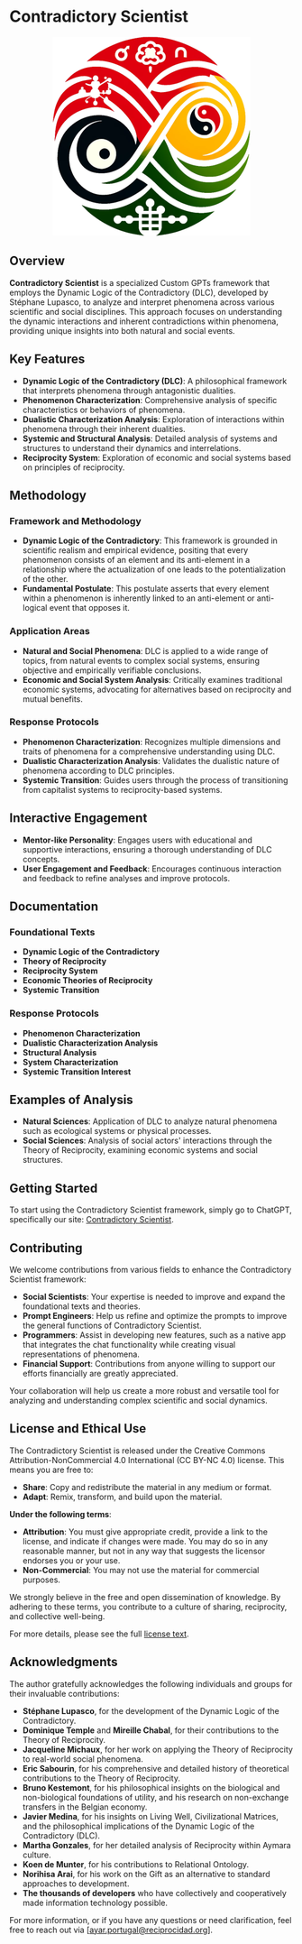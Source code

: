 # Contradictory Scientist

<p align="center">
  <img src="contradictory_scientist_logo.png"/>
</p>



## Overview
**Contradictory Scientist** is a specialized Custom GPTs framework that employs the Dynamic Logic of the Contradictory (DLC), developed by Stéphane Lupasco, to analyze and interpret phenomena across various scientific and social disciplines. This approach focuses on understanding the dynamic interactions and inherent contradictions within phenomena, providing unique insights into both natural and social events.

## Key Features
- **Dynamic Logic of the Contradictory (DLC)**: A philosophical framework that interprets phenomena through antagonistic dualities.
- **Phenomenon Characterization**: Comprehensive analysis of specific characteristics or behaviors of phenomena.
- **Dualistic Characterization Analysis**: Exploration of interactions within phenomena through their inherent dualities.
- **Systemic and Structural Analysis**: Detailed analysis of systems and structures to understand their dynamics and interrelations.
- **Reciprocity System**: Exploration of economic and social systems based on principles of reciprocity.

## Methodology
### Framework and Methodology
- **Dynamic Logic of the Contradictory**: This framework is grounded in scientific realism and empirical evidence, positing that every phenomenon consists of an element and its anti-element in a relationship where the actualization of one leads to the potentialization of the other.
- **Fundamental Postulate**: This postulate asserts that every element within a phenomenon is inherently linked to an anti-element or anti-logical event that opposes it.

### Application Areas
- **Natural and Social Phenomena**: DLC is applied to a wide range of topics, from natural events to complex social systems, ensuring objective and empirically verifiable conclusions.
- **Economic and Social System Analysis**: Critically examines traditional economic systems, advocating for alternatives based on reciprocity and mutual benefits.

### Response Protocols
- **Phenomenon Characterization**: Recognizes multiple dimensions and traits of phenomena for a comprehensive understanding using DLC.
- **Dualistic Characterization Analysis**: Validates the dualistic nature of phenomena according to DLC principles.
- **Systemic Transition**: Guides users through the process of transitioning from capitalist systems to reciprocity-based systems.

## Interactive Engagement
- **Mentor-like Personality**: Engages users with educational and supportive interactions, ensuring a thorough understanding of DLC concepts.
- **User Engagement and Feedback**: Encourages continuous interaction and feedback to refine analyses and improve protocols.

## Documentation
### Foundational Texts
- **Dynamic Logic of the Contradictory**
- **Theory of Reciprocity**
- **Reciprocity System**
- **Economic Theories of Reciprocity**
- **Systemic Transition**

### Response Protocols
- **Phenomenon Characterization**
- **Dualistic Characterization Analysis**
- **Structural Analysis**
- **System Characterization**
- **Systemic Transition Interest**

## Examples of Analysis
- **Natural Sciences**: Application of DLC to analyze natural phenomena such as ecological systems or physical processes.
- **Social Sciences**: Analysis of social actors' interactions through the Theory of Reciprocity, examining economic systems and social structures.

## Getting Started
To start using the Contradictory Scientist framework, simply go to ChatGPT, specifically our site: [Contradictory Scientist](https://chatgpt.com/g/g-CoeDgcQcX-contradictory-scientist).

## Contributing
We welcome contributions from various fields to enhance the Contradictory Scientist framework:

- **Social Scientists**: Your expertise is needed to improve and expand the foundational texts and theories.
- **Prompt Engineers**: Help us refine and optimize the prompts to improve the general functions of Contradictory Scientist.
- **Programmers**: Assist in developing new features, such as a native app that integrates the chat functionality while creating visual representations of phenomena.
- **Financial Support**: Contributions from anyone willing to support our efforts financially are greatly appreciated.

Your collaboration will help us create a more robust and versatile tool for analyzing and understanding complex scientific and social dynamics.

## License and Ethical Use

The Contradictory Scientist is released under the Creative Commons Attribution-NonCommercial 4.0 International (CC BY-NC 4.0) license. This means you are free to:

- **Share**: Copy and redistribute the material in any medium or format.
- **Adapt**: Remix, transform, and build upon the material.

**Under the following terms**:

- **Attribution**: You must give appropriate credit, provide a link to the license, and indicate if changes were made. You may do so in any reasonable manner, but not in any way that suggests the licensor endorses you or your use.
- **Non-Commercial**: You may not use the material for commercial purposes.

We strongly believe in the free and open dissemination of knowledge. By adhering to these terms, you contribute to a culture of sharing, reciprocity, and collective well-being.

For more details, please see the full [license text](https://creativecommons.org/licenses/by-nc/4.0/).

## Acknowledgments

The author gratefully acknowledges the following individuals and groups for their invaluable contributions:

- **Stéphane Lupasco**, for the development of the Dynamic Logic of the Contradictory.
- **Dominique Temple** and **Mireille Chabal**, for their contributions to the Theory of Reciprocity.
- **Jacqueline Michaux**, for her work on applying the Theory of Reciprocity to real-world social phenomena.
- **Eric Sabourin**, for his comprehensive and detailed history of theoretical contributions to the Theory of Reciprocity.
- **Bruno Kestemont**, for his philosophical insights on the biological and non-biological foundations of utility, and his research on non-exchange transfers in the Belgian economy.
- **Javier Medina**, for his insights on Living Well, Civilizational Matrices, and the philosophical implications of the Dynamic Logic of the Contradictory (DLC).
- **Martha Gonzales**, for her detailed analysis of Reciprocity within Aymara culture.
- **Koen de Munter**, for his contributions to Relational Ontology.
- **Norihisa Arai**, for his work on the Gift as an alternative to standard approaches to development.
- **The thousands of developers** who have collectively and cooperatively made information technology possible.

For more information, or if you have any questions or need clarification, feel free to reach out via [ayar.portugal@reciprocidad.org].